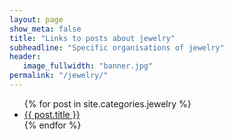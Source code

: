 ```yaml
---
layout: page
show_meta: false
title: "Links to posts about jewelry"
subheadline: "Specific organisations of jewelry"
header:
   image_fullwidth: "banner.jpg"
permalink: "/jewelry/"
---
```

<ul>
    {% for post in site.categories.jewelry %}
    <li><a href="{{ site.url }}{{ site.baseurl }}{{ post.url }}">{{ post.title }}</a></li>
    {% endfor %}
</ul>